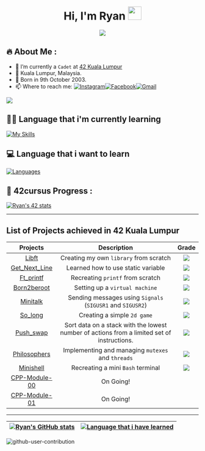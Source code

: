 <h1 align="center">Hi, I'm Ryan <img src="https://media.giphy.com/media/hvRJCLFzcasrR4ia7z/giphy.gif" width="35"></h1>
<p align="center">
  <a href="https://github.com/DenverCoder1/readme-typing-svg"><img src="https://readme-typing-svg.herokuapp.com?lines=42+Kuala+Lumpur+Student;Want%20to%20implement%20a%20real%20life%20Time%20Machine.&center=true&width=500&height=50"></a>
</p>

## 🔥 About Me :
- 🔭 I’m currently a `Cadet` at [42 Kuala Lumpur](https://42kl.edu.my/)
- 🌱 Kuala Lumpur, Malaysia.
- 👦 Born in 9th October 2003.
- 📫 Where to reach me: <a href="https://www.instagram.com/weijun._/?hl=en" target="_blank"><img src="https://img.shields.io/badge/Instagram-%23E4405F.svg?&style=flat-square&logo=instagram&logoColor=white" alt="Instagram"></a><a href="https://www.facebook.com/ryan.lim.42" target="_blank"><img src="https://img.shields.io/badge/Facebook-%231877F2.svg?&style=flat-square&logo=facebook&logoColor=white" alt="Facebook"><a href="mailto:weijunlimmm@gmail.com" target="_blank"><img src="https://img.shields.io/badge/-Gmail-d95040?style=flat-square&logo=gmail&logoColor=white" alt="Gmail"></a></a>

[![](https://visitcount.itsvg.in/api?id=Ryan&label=Profile%20Views&color=1&icon=0&pretty=true)](https://visitcount.itsvg.in)

## 🧑‍💻 Language that i'm currently learning

[![My Skills](https://skillicons.dev/icons?i=c,cpp,bash)](https://skillicons.dev)

## 💻 Language that i want to learn

[![Languages](https://skillicons.dev/icons?i=js,py,php,cs)](https://skillicons.dev)

## 📝 42cursus Progress :	

[![Ryan's 42 stats](https://badge42.vercel.app/api/v2/cl31j44h0007809mep6of7oak/stats?cursusId=21&coalitionId=180)](https://profile.intra.42.fr/users/welim)

---

## List of Projects achieved in 42 Kuala Lumpur
| Projects                            | Description                            | Grade   |
| :---------------------------------: | :------------------------------------: | :-----: |
| [Libft](../../../42_libft)                  | Creating my own `library` from scratch | ![](https://badge42.vercel.app/api/v2/cl31j44h0007809mep6of7oak/project/2609986)     |
| [Get_Next_Line](../../../42_get_next_line)  | Learned how to use static variable     | ![](https://badge42.vercel.app/api/v2/cl31j44h0007809mep6of7oak/project/2609986)     |
| [Ft_printf](../../../42_ft_printf)          | Recreating `printf` from scratch       | ![](https://badge42.vercel.app/api/v2/cl31j44h0007809mep6of7oak/project/2569549)     |
| [Born2beroot](../../../42_born2beroot)      | Setting up a `virtual machine`         | ![](https://badge42.vercel.app/api/v2/cl31j44h0007809mep6of7oak/project/2609986)     |
| [Minitalk](../../../42_minitalk)             | Sending messages using `Signals` (`SIGUSR1` and `SIGUSR2`) | ![](https://badge42.vercel.app/api/v2/cl31j44h0007809mep6of7oak/project/2609986)     |
| [So_long](../../../42_so_long)              | Creating a simple `2d game`            | ![](https://badge42.vercel.app/api/v2/cl31j44h0007809mep6of7oak/project/2609986)     |
| [Push_swap](../../../42_push_swap)          | Sort data on a stack with the lowest number of actions from a limited set of instructions.  | ![](https://badge42.vercel.app/api/v2/cl31j44h0007809mep6of7oak/project/2655796)     |
| [Philosophers](../../../42_philosophers)          | Implementing and managing `mutexes` and `threads` | ![](https://badge42.vercel.app/api/v2/cl31j44h0007809mep6of7oak/project/2858985)     |
| [Minishell](../../../42_minishell)          | Recreating a mini `Bash` terminal | ![](https://badge42.vercel.app/api/v2/cl31j44h0007809mep6of7oak/project/2914195)     |
| [CPP-Module-00](../../../42_CPP-Module-00)  | On Going!                        | ![]()     |
| [CPP-Module-01](../../../42_CPP-Module-01)  | On Going!                        | ![]()     |

---

| [![Ryan's GitHub stats](https://github-readme-stats.vercel.app/api?username=Ry4nnnn&count_private=true&show_icons=true&hide=issues&hide_border=true&theme=tokyonight)](https://github.com/Ry4nnnn?tab=repositories) | [![Language that i have learned](https://github-readme-stats.vercel.app/api/top-langs/?username=Ry4nnnn&layout=compact&hide_border=true&theme=tokyonight)](https://github.com/Ry4nnnn?tab=repositories) |
|:-:|:-:|

![github-user-contribution](https://user-images.githubusercontent.com/58959408/157782696-8bc9ca49-ca61-4ab5-8b83-49c4e76c1a8f.svg)